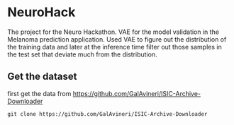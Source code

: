 # NeuroHack
The project for the Neuro Hackathon. VAE for the model validation in the Melanoma prediction application. Used VAE to figure out the distribution of the training data and later at the inference time filter out those samples in the test set that deviate much from the distribution.

## Get the dataset
first get the data from https://github.com/GalAvineri/ISIC-Archive-Downloader

```
git clone https://github.com/GalAvineri/ISIC-Archive-Downloader
```
